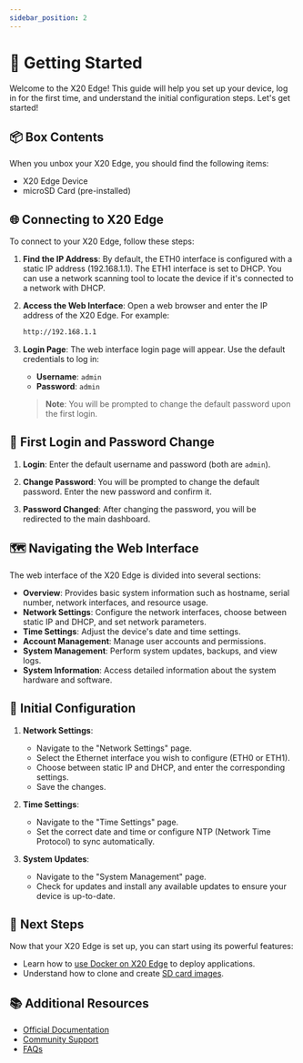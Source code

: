 ```yaml
---
sidebar_position: 2
---
```


# 🚀 Getting Started

Welcome to the X20 Edge! This guide will help you set up your device, log in for the first time, and understand the initial configuration steps. Let's get started!

## 📦 Box Contents

When you unbox your X20 Edge, you should find the following items:

- X20 Edge Device
- microSD Card (pre-installed)

## 🌐 Connecting to X20 Edge

To connect to your X20 Edge, follow these steps:

1. **Find the IP Address**: By default, the ETH0 interface is configured with a static IP address (192.168.1.1). The ETH1 interface is set to DHCP. You can use a network scanning tool to locate the device if it's connected to a network with DHCP.

2. **Access the Web Interface**: Open a web browser and enter the IP address of the X20 Edge. For example:
   ```bash
   http://192.168.1.1
   ```

3. **Login Page**: The web interface login page will appear. Use the default credentials to log in:
   - **Username**: ```admin```
   - **Password**: ```admin```

   > **Note**: You will be prompted to change the default password upon the first login.

## 🔐 First Login and Password Change

1. **Login**: Enter the default username and password (both are ```admin```).

2. **Change Password**: You will be prompted to change the default password. Enter the new password and confirm it.

3. **Password Changed**: After changing the password, you will be redirected to the main dashboard.

## 🗺 Navigating the Web Interface

The web interface of the X20 Edge is divided into several sections:

- **Overview**: Provides basic system information such as hostname, serial number, network interfaces, and resource usage.
- **Network Settings**: Configure the network interfaces, choose between static IP and DHCP, and set network parameters.
- **Time Settings**: Adjust the device's date and time settings.
- **Account Management**: Manage user accounts and permissions.
- **System Management**: Perform system updates, backups, and view logs.
- **System Information**: Access detailed information about the system hardware and software.

## 📜 Initial Configuration

1. **Network Settings**:
   - Navigate to the "Network Settings" page.
   - Select the Ethernet interface you wish to configure (ETH0 or ETH1).
   - Choose between static IP and DHCP, and enter the corresponding settings.
   - Save the changes.

2. **Time Settings**:
   - Navigate to the "Time Settings" page.
   - Set the correct date and time or configure NTP (Network Time Protocol) to sync automatically.

3. **System Updates**:
   - Navigate to the "System Management" page.
   - Check for updates and install any available updates to ensure your device is up-to-date.

## 🐳 Next Steps

Now that your X20 Edge is set up, you can start using its powerful features:

- Learn how to [use Docker on X20 Edge](./docker/basics.md) to deploy applications.
- Understand how to clone and create [SD card images](./burning-new-image.md).

## 📚 Additional Resources

- [Official Documentation](https://www.br-automation.com/)
- [Community Support](https://community.br-automation.com/)
- [FAQs](https://www.br-automation.com/en/support/faq/)
